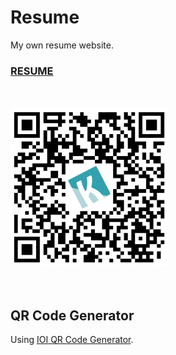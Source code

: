 # Resume

My own resume website.
### **[RESUME](http://www.yschen25.com/)**
<br/>
<br/>
<img src="qrCode.png" alt="Resume" title="Resume" width="50%">
<br/>
<br/>
<br/>


## QR Code Generator
Using [IOI QR Code Generator](https://qr.ioi.tw/zh/).
<br/>
<br/>
